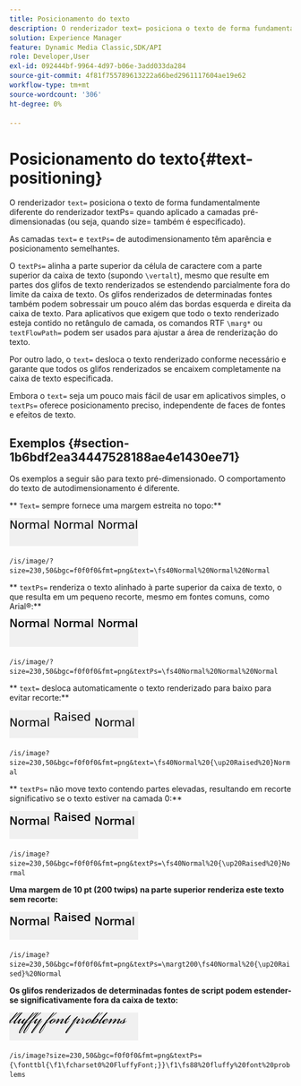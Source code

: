 ```yaml
---
title: Posicionamento do texto
description: O renderizador text= posiciona o texto de forma fundamentalmente diferente do renderizador textPs= quando aplicado a camadas pré-dimensionadas (ou seja, quando size= também é especificado).
solution: Experience Manager
feature: Dynamic Media Classic,SDK/API
role: Developer,User
exl-id: 092444bf-9964-4d97-b06e-3add033da284
source-git-commit: 4f81f755789613222a66bed2961117604ae19e62
workflow-type: tm+mt
source-wordcount: '306'
ht-degree: 0%

---
```


# Posicionamento do texto{#text-positioning}

O renderizador `text=` posiciona o texto de forma fundamentalmente diferente do renderizador textPs= quando aplicado a camadas pré-dimensionadas (ou seja, quando size= também é especificado).

As camadas `text=` e `textPs=` de autodimensionamento têm aparência e posicionamento semelhantes.

O `textPs=` alinha a parte superior da célula de caractere com a parte superior da caixa de texto (supondo `\vertalt`), mesmo que resulte em partes dos glifos de texto renderizados se estendendo parcialmente fora do limite da caixa de texto. Os glifos renderizados de determinadas fontes também podem sobressair um pouco além das bordas esquerda e direita da caixa de texto. Para aplicativos que exigem que todo o texto renderizado esteja contido no retângulo de camada, os comandos RTF `\marg*` ou `textFlowPath=` podem ser usados para ajustar a área de renderização do texto.

Por outro lado, o `text=` desloca o texto renderizado conforme necessário e garante que todos os glifos renderizados se encaixem completamente na caixa de texto especificada.

Embora o `text=` seja um pouco mais fácil de usar em aplicativos simples, o `textPs=` oferece posicionamento preciso, independente de faces de fontes e efeitos de texto.

## Exemplos {#section-1b6bdf2ea34447528188ae4e1430ee71}

Os exemplos a seguir são para texto pré-dimensionado. O comportamento do texto de autodimensionamento é diferente.

** `Text=` sempre fornece uma margem estreita no topo:**

![Exemplo de posicionamento de texto em uma imagem](assets/tp01.png)

`/is/image/?size=230,50&bgc=f0f0f0&fmt=png&text=\fs40Normal%20Normal%20Normal`

** `textPs=` renderiza o texto alinhado à parte superior da caixa de texto, o que resulta em um pequeno recorte, mesmo em fontes comuns, como Arial®:**

![Exemplo de posicionamento de texto de duas imagens](assets/tp02.png)

`/is/image/?size=230,50&bgc=f0f0f0&fmt=png&textPs=\fs40Normal%20Normal%20Normal`

** `text=` desloca automaticamente o texto renderizado para baixo para evitar recorte:**

![Exemplo de posicionamento de texto três imagens](assets/tp03.png)

`/is/image?size=230,50&bgc=f0f0f0&fmt=png&text=\fs40Normal%20{\up20Raised%20}Normal`

** `textPs=` não move texto contendo partes elevadas, resultando em recorte significativo se o texto estiver na camada 0:**

![Exemplo de posicionamento de texto para quatro imagens](assets/tp04.png)

`/is/image?size=230,50&bgc=f0f0f0&fmt=png&textPs=\fs40Normal%20{\up20Raised%20}Normal`

**Uma margem de 10 pt (200 twips) na parte superior renderiza este texto sem recorte:**

![Exemplo de posicionamento de texto cinco imagens](assets/tp05.png)

`/is/image?size=230,50&bgc=f0f0f0&fmt=png&textPs=\margt200\fs40Normal%20{\up20Raised}%20Normal`

**Os glifos renderizados de determinadas fontes de script podem estender-se significativamente fora da caixa de texto:**

![Exemplo de posicionamento de texto seis imagens](assets/tp06.png)

`/is/image?size=230,50&bgc=f0f0f0&fmt=png&textPs={\fonttbl{\f1\fcharset0%20FluffyFont;}}\f1\fs88%20fluffy%20font%20problems`
